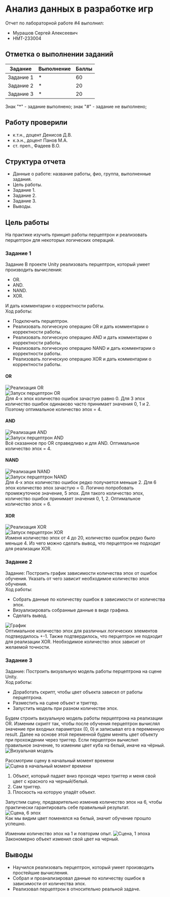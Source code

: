# Анализ данных в разработке игр
Отчет по лабораторной работе #4 выполнил:
- Мурашов Сергей Алексеевич
- НМТ-233004

## Отметка о выполнении заданий
| Задание   | Выполнение | Баллы |
| --------- | ---------- | ----- |
| Задание 1 | *          | 60    |
| Задание 2 | *          | 20    |
| Задание 3 | *          | 20    |

Знак "*" - задание выполнено; знак "#" - задание не выполнено;

## Работу проверили
- к.т.н., доцент Денисов Д.В.
- к.э.н., доцент Панов М.А.
- ст. преп., Фадеев В.О.

## Структура отчета
- Данные о работе: название работы, фио, группа, выполненные задания.
- Цель работы.
- Задание 1.
- Задание 2.
- Задание 3.
- Выводы.

## Цель работы
На практике изучить принцип работы перцептрон и реализовать перцептрон для некоторых логических операций.

### Задание 1
Задание В проекте Unity реализовать перцептрон, который умеет производить вычисления:
- OR.
- AND.
- NAND.
- XOR.
  
И дать комментарии о корректности работы.  
Ход работы:
- Подключить перцептрон.
- Реализовать логическую операцию OR и дать комментарии о корректности работы.
- Реализовать логическую операцию AND и дать комментарии о корректности работы.
- Реализовать логическую операцию NAND и дать комментарии о корректности работы.
- Реализовать логическую операцию XOR и дать комментарии о корректности работы.

#### OR
![Реализация OR](./1.PNG)  
![Запуск перцептрон OR](./2.PNG)  
Для 4-х эпох количество ошибок зачастую равно 0. Для 3 эпох количество ошибок одинаково часто принимает значения 0, 1 и 2. Поэтому оптимальное количество эпох = 4.

#### AND
![Реализация AND](./3.PNG)  
![Запуск перцептрон AND](./4.PNG)  
Всё сказанное про OR справедливо и для AND. Оптимальное количество эпох = 4.

#### NAND
![Реализация NAND](./5.PNG)  
![Запуск перцептрон NAND](./6.PNG)  
Для 4-х эпох количество ошибок редко получается меньше 2. Для 6 эпох количество эпох зачастую = 0. Логично попробовать промежуточное значение, 5 эпох. Для такого количество эпох, количество ошибок принимает значения 0, 1, 2. Оптимальное количество эпох = 6.

#### XOR
![Реализация XOR](./7.PNG)  
![Запуск перцептрон XOR](./8.PNG)  
Изменя количество эпох от 4 до 20, количество ошибок редко было меньше 4. Из чего можно сделать вывод, что перцептрон не подходит для реализации XOR.

### Задание 2
Задание: Построить график зависимости количества эпох от ошибок обучения. Указать от чего зависит необходимое количество эпох обучения.  
Ход работы:
- Собрать данные по количеству ошибок в зависимости от количества эпох.
- Визуализировать собранные данные в виде графика.
- Сделать вывод.

![График](./9.PNG)  
Оптимальное количество эпох для различных логических элементов подтвердилось +-1. Также подтвердилось, что перцептрон не подходит для реализации XOR. Необходимое количество эпох зависит от желаемой точности.

### Задание 3
Задание: Построить визуальную модель работы перцептрона на сцене Unity.  
Ход работы:
- Доработать скрипт, чтобы цвет объекта зависел от работы перцептрона.
- Разместить на сцене объект и триггер.
- Запустить модель при разном количестве эпох.

Будем строить визуальную модель работы перцептрона на реализации OR. Изменим скрипт так, чтобы после обучения перцептрон вычислял значение при входных параметрах (0, 0) и записывал его в переменную result. Далее на основе этой переменной будем менять цвет объекту при прохождении через триггер. Если перцептрон вычислил правильное значение, то изменим цвет куба на белый, иначе на чёрный.  
![Визуальная модель](./10.PNG)

Рассмотрим сцену в начальный момент времени  
![Сцена в начальный момент времени](./11.PNG)  
1. Объект, который падает вниз проходя через триггер и меня свой цвет с красного на черный/белый.
2. Сам триггер.
3. Плоскость на которую упадёт объект.

Запустим сцену, предварительно изменив количество эпох на 6, чтобы практически гарантировать себе правильный результат.
![Сцена, 6 эпох](./12.PNG)  
Как мы видим цвет поменялся на белый, значит обучение прошло успешно.

Изменим количество эпох на 1 и повторим опыт.
![Сцена, 1 эпоха](./13.PNG)  
Закономерно объект изменил свой цвет на черный.

## Выводы
- Научился реализовать перцептрон, который умеет производить простейшие вычисления.
- Собрал и проанализировал данные по количеству ошибок в зависимости от количества эпох.
- Реализовал перцептрон в относительно реальной задаче.